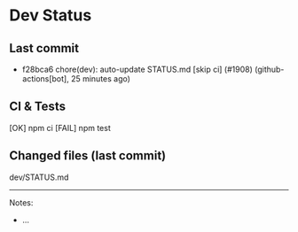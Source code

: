 # Dev Status

## Last commit
- f28bca6 chore(dev): auto-update STATUS.md [skip ci] (#1908) (github-actions[bot], 25 minutes ago)
## CI & Tests
[OK] npm ci
[FAIL] npm test

## Changed files (last commit)
dev/STATUS.md

---
Notes:
- ...
